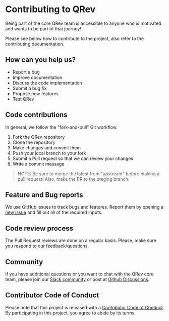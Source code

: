 # Contributing to QRev

Being part of the core QRev team is accessible to anyone who is motivated and wants to be part of that journey!

Please see below how to contribute to the project, also refer to the contributing documentation.

## How can you help us?

* Report a bug
* Improve documentation
* Discuss the code implementation
* Submit a bug fix
* Propose new features
* Test QRev

## Code contributions

In general, we follow the "fork-and-pull" Git workflow.
1. Fork the QRev repository
2. Clone the repository
3. Make changes and commit them
4. Push your local branch to your fork
5. Submit a Pull request so that we can review your changes
6. Write a commit message

> NOTE: Be sure to merge the latest from "upstream" before making a pull request! Also, make the PR to the staging branch.

## Feature and Bug reports
We use GitHub issues to track bugs and features. Report them by opening a [new issue](https://github.com/qrev-ai/qrev/issues/new/choose) and fill out all of the required inputs.

## Code review process

The Pull Request reviews are done on a regular basis. Please, make sure you respond to our feedback/questions.

## Community

If you have additional questions or you want to chat with the QRev core team, please join our [Slack community](https://join.slack.com/t/qrev/shared_invite/zt-2gsc6omvb-L5bLaBubluDEdK5ZB133dg) or post at [Github Discussions](https://github.com/qrev-ai/qrev/discussions).
 

## Contributor Code of Conduct
Please note that this project is released with a [Contributor Code of Conduct](https://github.com/qrev-ai/qrev/blob/stable/CODE_OF_CONDUCT.md). By participating in this project, you agree to abide by its terms.
